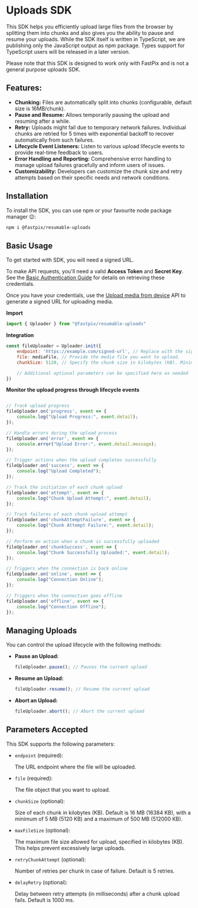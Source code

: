 # Uploads SDK

This SDK helps you efficiently upload large files from the browser by splitting them into chunks and also gives you the ability to pause and resume your uploads. While the SDK itself is written in TypeScript, we are publishing only the JavaScript output as npm package. Types support for TypeScript users will be released in a later version.

Please note that this SDK is designed to work only with FastPix and is not a general purpose uploads SDK.

## Features:

- **Chunking:** Files are automatically split into chunks (configurable, default size is 16MB/chunk).
- **Pause and Resume:** Allows temporarily pausing the upload and resuming after a while.
- **Retry:** Uploads might fail due to temporary network failures. Individual chunks are retried for 5 times with exponential backoff to recover automatically from such failures.
- **Lifecycle Event Listeners:** Listen to various upload lifecycle events to provide real-time feedback to users.
- **Error Handling and Reporting:** Comprehensive error handling to manage upload failures gracefully and inform users of issues.
- **Customizability:** Developers can customize the chunk size and retry attempts based on their specific needs and network conditions.

## Installation

To install the SDK, you can use npm or your favourite node package manager 😉:

```bash
npm i @fastpix/resumable-uploads
```

## Basic Usage

To get started with SDK, you will need a signed URL. 

To make API requests, you'll need a valid **Access Token** and **Secret Key**. See the [Basic Authentication Guide](https://docs.fastpix.io/docs/basic-authentication) for details on retrieving these credentials.

Once you have your credentials, use the [Upload media from device](https://docs.fastpix.io/reference/direct-upload-video-media) API to generate a signed URL for uploading media.

**Import**

```javascript
import { Uploader } from "@fastpix/resumable-uploads"
```

**Integration**

```javascript
const fileUploader = Uploader.init({
    endpoint: 'https://example.com/signed-url', // Replace with the signed URL.
    file: mediaFile, // Provide the media file you want to upload.
    chunkSize: 5120, // Specify the chunk size in kilobytes (KB). Minimum allowed chunk size is 5120KB (5MB).

    // Additional optional parameters can be specified here as needed
})
```

**Monitor the upload progress through lifecycle events**

```javascript

// Track upload progress
fileUploader.on('progress', event => { 
    console.log("Upload Progress:", event.detail); 
}); 

// Handle errors during the upload process
fileUploader.on('error', event => { 
    console.error("Upload Error:", event.detail.message); 
}); 

// Trigger actions when the upload completes successfully
fileUploader.on('success', event => { 
    console.log("Upload Completed"); 
}); 

// Track the initiation of each chunk upload
fileUploader.on('attempt', event => { 
    console.log("Chunk Upload Attempt:", event.detail); 
}); 

// Track failures of each chunk upload attempt
fileUploader.on('chunkAttemptFailure', event => { 
    console.log("Chunk Attempt Failure:", event.detail); 
}); 

// Perform an action when a chunk is successfully uploaded
fileUploader.on('chunkSuccess', event => { 
    console.log("Chunk Successfully Uploaded:", event.detail); 
}); 

// Triggers when the connection is back online
fileUploader.on('online', event => { 
    console.log("Connection Online"); 
}); 

// Triggers when the connection goes offline
fileUploader.on('offline', event => { 
    console.log("Connection Offline"); 
});

```

## Managing Uploads

You can control the upload lifecycle with the following methods:

- **Pause an Upload:**

  ```javascript
  fileUploader.pause(); // Pauses the current upload
  ```

- **Resume an Upload:**

  ```javascript
  fileUploader.resume(); // Resume the current upload
  ```

- **Abort an Upload:**

  ```javascript
  fileUploader.abort(); // Abort the current upload
  ```


## Parameters Accepted

This SDK supports the following parameters:


- `endpoint` (required): 

  The URL endpoint where the file will be uploaded.

- `file` (required): 

  The file object that you want to upload.

- `chunkSize` (optional):

  Size of each chunk in kilobytes (KB). Default is 16 MB (16384 KB), with a minimum of 5 MB (5120 KB) and a maximum of 500 MB (512000 KB).

- `maxFileSize` (optional): 

  The maximum file size allowed for upload, specified in kilobytes (KB). This helps prevent excessively large uploads.

- `retryChunkAttempt` (optional):

  Number of retries per chunk in case of failure. Default is 5 retries.
 
- `delayRetry` (optional):

  Delay between retry attempts (in milliseconds) after a chunk upload fails. Default is 1000 ms.
